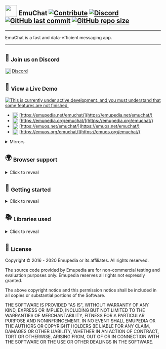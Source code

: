 ## <sub><img width="38" height="38" alt="" src="https://emupedia.net/beta/emuos/assets/images/icons/desktop/emuchat-48.png" /></sub> EmuChat [![Contribute](https://img.shields.io/badge/contributions-welcome-brightgreen.svg)](https://github.com/Emupedia/emuchat/pulls) [![Discord](https://img.shields.io/discord/510149138491506688.svg?logo=discord)](https://discord.gg/wXtGQ4p) [![GitHub last commit](https://img.shields.io/github/last-commit/Emupedia/emuchat.svg)](#-emuchat-----) [![GitHub repo size](https://img.shields.io/github/repo-size/Emupedia/emuchat.svg)](#-emuchat-----)

---

EmuChat is a fast and data-efficient messaging app.

---

## 💬 <sub>Join us on Discord</sub>

<sub><img width="18" height="18" alt="" src="https://emupedia.net/beta/emuos/assets/images/icons/desktop/discord-48.png" /></sub> [Discord](https://discord.gg/wXtGQ4p)

## 👀 <sub>View a Live Demo</sub>
[![This is currently under active development, and you must understand that some features are not finished.](https://emupedia.net/beta/emuos/assets/images/icons/under-development.svg)](#-view-a-live-demo)

* <sub><img width="18" height="18" alt="" src="https://emupedia.net/beta/emuos/assets/images/icons/desktop/emuchat-48.png" /></sub> [https://emupedia.net/emuchat/](https://emupedia.net/emuchat/)
* <sub><img width="18" height="18" alt="" src="https://emupedia.net/beta/emuos/assets/images/icons/desktop/emuchat-48.png" /></sub> [https://emupedia.org/emuchat/](https://emupedia.org/emuchat/)
* <sub><img width="18" height="18" alt="" src="https://emupedia.net/beta/emuos/assets/images/icons/desktop/emuchat-48.png" /></sub> [https://emuos.net/emuchat/](https://emuos.net/emuchat/)
* <sub><img width="18" height="18" alt="" src="https://emupedia.net/beta/emuos/assets/images/icons/desktop/emuchat-48.png" /></sub> [https://emuos.org/emuchat/](https://emuos.org/emuchat/)

<details>
<summary>Mirrors</summary>

* <sub><img width="18" height="18" alt="" src="https://emupedia.net/beta/emuos/assets/images/icons/desktop/emuchat-48.png" /></sub> Mirror 1 [https://emuos.redirectme.net/emuchat/](https://emuos.redirectme.net/emuchat/)
* <sub><img width="18" height="18" alt="" src="https://emupedia.net/beta/emuos/assets/images/icons/desktop/emuchat-48.png" /></sub> Mirror 2 [https://emu.bounceme.net/emuchat/](https://emu.bounceme.net/emuchat/)
* <sub><img width="18" height="18" alt="" src="https://emupedia.net/beta/emuos/assets/images/icons/desktop/emuchat-48.png" /></sub> Mirror 3 [https://emu.webhop.me/emuchat/](https://emu.webhop.me/emuchat/)

</details>

## 🌍 <sub>Browser support</sub>
<details>
<summary>Click to reveal</summary>

---
| <img src="https://raw.githubusercontent.com/alrra/browser-logos/master/src/archive/internet-explorer_9-11/internet-explorer_9-11_24x24.png" alt="Internet Explorer" /><br />Internet<br />Explorer<br />Trident | <img src="https://raw.githubusercontent.com/alrra/browser-logos/master/src/archive/edge_12-18/edge_12-18_24x24.png" alt="Edge" /><br />Edge<br />EdgeHTML<br /><br /> | <img src="https://raw.githubusercontent.com/alrra/browser-logos/master/src/edge/edge_24x24.png" alt="Edge" /><br />Edge<br />Blink<br /><br /> | <img src="https://raw.githubusercontent.com/alrra/browser-logos/master/src/archive/firefox_3.5-22/firefox_3.5-22_24x24.png" alt="Firefox" /><br />Firefox<br />Gecko<br /><br /> | <img src="https://raw.githubusercontent.com/alrra/browser-logos/master/src/firefox/firefox_24x24.png" alt="Firefox" /><br />Firefox<br />Quantum<br />Gecko | <img src="https://raw.githubusercontent.com/alrra/browser-logos/master/src/pale-moon/pale-moon_24x24.png" alt="Pale Moon" /><br />Pale<br />Moon<br />Goanna | <img src="https://raw.githubusercontent.com/alrra/browser-logos/master/src/archive/chrome_1-11/chrome_1-11_24x24.png" alt="Chrome" /><br />Chrome<br />WebKit<br /><br />  | <img src="https://raw.githubusercontent.com/alrra/browser-logos/master/src/chrome/chrome_24x24.png" alt="Chrome" /><br />Chrome<br />Blink<br /><br /> | <img src="https://raw.githubusercontent.com/alrra/browser-logos/master/src/archive/opera_15-32/opera_15-32_24x24.png" alt="Opera" /><br />Opera<br />Presto<br /><br /> | <img src="https://raw.githubusercontent.com/alrra/browser-logos/master/src/opera/opera_24x24.png" alt="Opera" /><br />Opera<br />Blink<br /><br /> | <img src="https://raw.githubusercontent.com/alrra/browser-logos/master/src/safari/safari_24x24.png" alt="Safari" /><br />Safari<br />WebKit<br /><br /> |  <img src="https://raw.githubusercontent.com/alrra/browser-logos/master/src/brave/brave_24x24.png" alt="Brave" /><br />Brave<br />Blink<br /><br /> | <img src="https://raw.githubusercontent.com/alrra/browser-logos/master/src/vivaldi/vivaldi_24x24.png" alt="Vivaldi" /><br />Vivaldi<br />Blink<br /><br /> |
| :-------------: | :-------------: | :---: | :------------: | :---: | :------------: | :------------: | :---: | :-------------: | :---: | :---: | :---: | :---: |
| <sup>*</sup>11+ | <sup>*</sup>12+ | 79+   | <sup>*</sup>4+ | 57+   | <sup>*</sup>4+ | <sup>*</sup>3+ | 28+   | <sup>*</sup>12+ | 15+   | 8+    | 1+    | 1+    |

[![* application support may vary](https://emupedia.net/beta/emuos/assets/images/icons/ie-notice.svg)](#-browser-support)

</details>

## 🚀 <sub>Getting started</sub>
<details>
<summary>Click to reveal</summary>

Install the dependencies...

### `npm install`

...then start [Rollup](https://rollupjs.org):

### `npm run dev`

Navigate to [localhost:5000/emuchat](http://localhost:5000/emuchat). You should see your app running. Edit a component file in `src`, save it, and hot reload will refresh the page automatically.

By default, the server will only respond to requests from localhost.

## <sub>Building and running in production mode</sub>

To create an optimised version of the app:

### `npm run build`

</details>

## 📚 <sub>Libraries used</sub>
<details>
<summary>Click to reveal</summary>

---
| Name                  | Website                                                                                           | Repository                                                                                         | License                                                                            |
| :---                  | :---                                                                                              | :---                                                                                               | :---                                                                               |
| Svelte                | [svelte.dev](https://svelte.de/)                                                                  | [github.com/sveltejs/svelte](https://github.com/sveltejs/svelte)                                   | [MIT](https://github.com/sveltejs/svelte/blob/master/LICENSE)                      |
| Svelte REPL           | [svelte.dev/repl](https://svelte.dev/repl/)                                                       | [github.com/sveltejs/svelte-repl](https://github.com/sveltejs/svelte-repl)                         | [MIT](https://github.com/sveltejs/svelte-repl/blob/master/LICENSE)                 |
| Svelte Tabs           | [joeattardi.github.io/svelte-tabs](https://joeattardi.github.io/svelte-tabs/)                     | [github.com/joeattardi/svelte-tabs](https://github.com/joeattardi/svelte-tabs)                     | ❓                                                                                 |
| Svelte Emoji Selector | [joeattardi.github.io/svelte-emoji-selector](https://joeattardi.github.io/svelte-emoji-selector/) | [github.com/joeattardi/svelte-emoji-selector](https://github.com/joeattardi/svelte-emoji-selector) | [MIT](https://github.com/joeattardi/svelte-emoji-selector/blob/master/LICENSE)     |
| Svelte Virtual List   | [svelte.dev/repl](https://svelte.dev/repl/f78ddd84a1a540a9a40512df39ef751b)                       | [github.com/sveltejs/svelte-virtual-list](https://github.com/sveltejs/svelte-virtual-list)         | [MIT](https://github.com/sveltejs/svelte-virtual-list/blob/master/LICENSE)         |
| Svelte PopOver        | [svelte-popover.now.sh](https://svelte-popover.now.sh/)                                           | [github.com/vaheqelyan/svelte-popover](https://github.com/vaheqelyan/svelte-popover)               | [MIT](https://github.com/vaheqelyan/svelte-popover/blob/master/LICENSE)            |
| Svelte Fullscreen     | [svelte-fullscreen.netlify.app](https://svelte-fullscreen.netlify.app/)                           | [github.com/andrelmlins/svelte-fullscreen](https://github.com/andrelmlins/svelte-fullscreen)       | [MIT](https://github.com/andrelmlins/svelte-fullscreen/blob/master/LICENSE)        |
| DiceBear Avatars      | [avatars.dicebear.com](https://avatars.dicebear.com/)                                             | [github.com/DiceBear/avatars](https://github.com/DiceBear/avatars)                                 | [MIT](https://github.com/millermedeiros/requirejs-plugins/blob/master/LICENSE.txt) |
| Twitter Twemoji       | [twemoji.twitter.com](https://twemoji.twitter.com/)                                               | [github.com/twitter/twemoji](https://github.com/twitter/twemoji)                                   | [MIT/CC-BY 4.0](https://github.com/twitter/twemoji/blob/master/LICENSE)            |
---
</details>

## 📝 <sub>License</sub>

Copyright © 2016 - 2020 Emupedia or its affiliates. All rights reserved.

The source code provided by Emupedia are for non-commercial testing and evaluation
purposes only. Emupedia reserves all rights not expressly granted.

The above copyright notice and this permission notice shall be included in
all copies or substantial portions of the Software.

THE SOFTWARE IS PROVIDED "AS IS", WITHOUT WARRANTY OF ANY KIND, EXPRESS OR
IMPLIED, INCLUDING BUT NOT LIMITED TO THE WARRANTIES OF MERCHANTABILITY,
FITNESS FOR A PARTICULAR PURPOSE AND NONINFRINGEMENT. IN NO EVENT SHALL
EMUPEDIA OR THE AUTHORS OR COPYRIGHT HOLDERS BE LIABLE FOR ANY CLAIM,
DAMAGES OR OTHER LIABILITY, WHETHER IN AN ACTION OF CONTRACT, TORT OR
OTHERWISE, ARISING FROM, OUT OF OR IN CONNECTION WITH THE SOFTWARE OR
THE USE OR OTHER DEALINGS IN THE SOFTWARE.